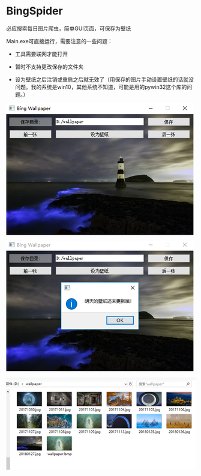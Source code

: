 # BingSpider
必应搜索每日图片爬虫，简单GUI页面，可保存为壁纸

Main.exe可直接运行，需要注意的一些问题：

- 工具需要联网才能打开

- 暂时不支持更改保存的文件夹

- 设为壁纸之后注销或重启之后就无效了（用保存的图片手动设置壁纸的话就没问题。我的系统是win10，其他系统不知道，可能是用的pywin32这个库的问题。）


![](https://github.com/JianFengY/BingSpider/blob/master/demo/images/image.png)

![](https://github.com/JianFengY/BingSpider/blob/master/demo/images/image2.png)

![](https://github.com/JianFengY/BingSpider/blob/master/demo/images/folder.png)
